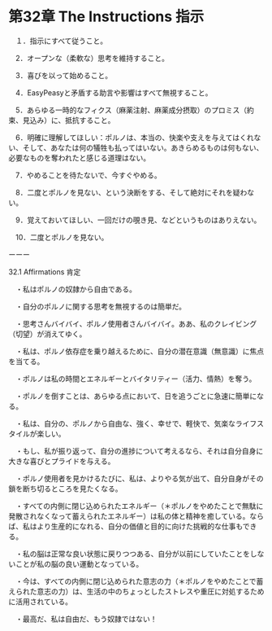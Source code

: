 # 第32章 The Instructions 指示

　１．指示にすべて従うこと。

　2．オープンな（柔軟な）思考を維持すること。

　3．喜びを以って始めること。

　4．EasyPeasyと矛盾する助言や影響はすべて無視すること。

　5．あらゆる一時的なフィクス（麻薬注射、麻薬成分摂取）のプロミス（約束、見込み）に、抵抗すること。

　6．明確に理解してほしい：ポルノは、本当の、快楽や支えを与えてはくれない、そして、あなたは何の犠牲も払ってはいない。あきらめるものは何もない、必要なものを奪われたと感じる道理はない。

　7．やめることを待たないで、今すぐやめる。

　8．二度とポルノを見ない、という決断をする、そして絶対にそれを疑わない。

　9．覚えておいてほしい、一回だけの覗き見、などというものはありえない。

　10．二度とポルノを見ない。

ーーー

32.1 Affirmations 肯定

　・私はポルノの奴隷から自由である。

　・自分のポルノに関する思考を無視するのは簡単だ。

　・思考さんバイバイ、ポルノ使用者さんバイバイ。ああ、私のクレイビング（切望）が消えてゆく。

　・私は、ポルノ依存症を乗り越えるために、自分の潜在意識（無意識）に焦点を当てる。

　・ポルノは私の時間とエネルギーとバイタリティー（活力、情熱）を奪う。

　・ポルノを倒すことは、あらゆる点において、日を追うごとに急速に簡単になる。

　・私は、自分の、ポルノから自由な、強く、幸せで、軽快で、気楽なライフスタイルが楽しい。

　・もし、私が振り返って、自分の進捗について考えるなら、それは自分自身に大きな喜びとプライドを与える。

　・ポルノ使用者を見かけるたびに、私は、よりやる気が出て、自分自身がその鎖を断ち切るところを見たくなる。

　・すべての内側に閉じ込められたエネルギー（＊ポルノをやめたことで無駄に発散されなくなって蓄えられたエネルギー）は私の体と精神を癒している。ならば、私はより生産的になれる、自分の価値と目的に向けた挑戦的な仕事もできる。

　・私の脳は正常な良い状態に戻りつつある、自分が以前にしていたことをしないことが私の脳の良い運動となっている。

　・今は、すべての内側に閉じ込められた意志の力（＊ポルノをやめたことで蓄えられた意志の力）は、生活の中のちょっとしたストレスや重圧に対処するために活用されている。

　・最高だ、私は自由だ、もう奴隷ではない！